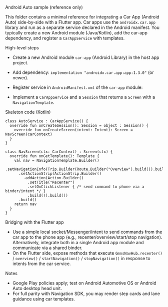 Android Auto sample (reference only)

This folder contains a minimal reference for integrating a Car App (Android Auto) side-by-side with a Flutter app. Car apps use the `androidx.car.app` library and run as a separate service declared in the Android manifest. You typically create a new Android module (Java/Kotlin), add the car-app dependency, and register a `CarAppService` with templates.

High-level steps
- Create a new Android module `car-app` (Android Library) in the host app project.
- Add dependency: `implementation "androidx.car.app:app:1.3.0"` (or newer).
- Register service in `AndroidManifest.xml` of the `car-app` module:
  <service
    android:name=".AutoService"
    android:exported="true"
    android:enabled="true">
    <intent-filter>
      <action android:name="androidx.car.app.CarAppService" />
    </intent-filter>
    <meta-data
      android:name="androidx.car.app.minCarApiLevel"
      android:value="1" />
  </service>

- Implement a `CarAppService` and a `Session` that returns a `Screen` with a `NavigationTemplate`.

Skeleton code (Kotlin)
```
class AutoService : CarAppService() {
  override fun onCreateSession(): Session = object : Session() {
    override fun onCreateScreen(intent: Intent): Screen = NavScreen(carContext)
  }
}

class NavScreen(ctx: CarContext) : Screen(ctx) {
  override fun onGetTemplate(): Template {
    val nav = NavigationTemplate.Builder()
      .setNavigationInfo(Trip.Builder(Route.Builder("Overview").build()).build())
      .setActionStrip(ActionStrip.Builder()
        .addAction(Action.Builder()
          .setTitle("Recenter")
          .setOnClickListener { /* send command to phone via a binder/intent */ }
          .build()).build())
      .build()
    return nav
  }
}
```

Bridging with the Flutter app
- Use a simple local socket/Messenger/intent to send commands from the car app to the phone app (e.g., recenter/overview/start/stop navigation). Alternatively, integrate both in a single Android app module and communicate via a shared binder.
- On the Flutter side, expose methods that execute `GmnsNavHub.recenter()` / `overview()` / `startNavigation()` / `stopNavigation()` in response to intents from the car service.

Notes
- Google Play policies apply; test on Android Automotive OS or Android Auto desktop head unit.
- For full parity with Navigation SDK, you may render step cards and lane guidance using car templates.

